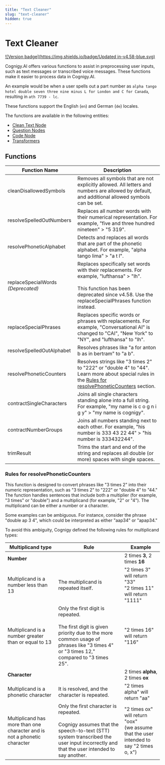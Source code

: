 ```yaml
---
title: "Text Cleaner" 
slug: "text-cleaner" 
hidden: true 
---
```


# Text Cleaner

[![Version badge](https://img.shields.io/badge/Updated in-v4.58-blue.svg)](../../../release-notes/4.58.md)

Cognigy.AI offers various functions to assist in preprocessing user inputs, such as text messages or transcribed voice messages. These functions make it easier to process data in Cognigy.AI.

An example would be when a user spells out a part number as `alpha tango hotel double seven three nine minus L for London and C for Canada`, resulting in `ath 7739 - lc`.

These functions support the English (`en`) and German (`de`) locales.

The functions are available in the following entities:

- [Clean Text Node](../../build/node-reference/nlu/clean-text.md)
- [Question Nodes](../../build/node-reference/basic/question.md#answer-preprocessing)
- [Code Node](../../build/node-reference/basic/code/modules.md#text-cleaner)
- [Transformers](../../deploy/endpoints/transformers/transformers.md#text-cleaner-class)

## Functions

| Function Name                      | Description                                                                                                                                                                                       |
|------------------------------------|---------------------------------------------------------------------------------------------------------------------------------------------------------------------------------------------------|
| cleanDisallowedSymbols             | Removes all symbols that are not explicitly allowed. All letters and numbers are allowed by default, and additional allowed symbols can be set.                                                   |
| resolveSpelledOutNumbers           | Replaces all number words with their numerical representation. For example, "five and three hundred nineteen" > "5 319".                                                                          |
| resolvePhoneticAlphabet            | Detects and replaces all words that are part of the phonetic alphabet. For example, "alpha tango lima" > "a t l".                                                                                 |
| replaceSpecialWords _(Deprecated)_ | Replaces specifically set words with their replacements. For example, "lufthansa" > "lh". <br><br> This function has been deprecated since v4.58. Use the replaceSpecialPhrases function instead. |
| replaceSpecialPhrases              | Replaces specific words or phrases with replacements. For example, "Conversational AI" is changed to "CAI", "New York" to "NY", and "lufthansa" to "lh".                                          |                                               |
| resolveSpelledOutAlphabet          | Resolves phrases like "a for anton b as in bertram" to "a b".                                                                                                                                     |
| resolvePhoneticCounters            | Resolves strings like "3 times 2" to "222" or "double 4" to "44". Learn more about special rules in the [Rules for resolvePhoneticCounters](#rules-for-resolvephoneticcounters) section.          |
| contractSingleCharacters           | Joins all single characters standing alone into a full string. For example, "my name is c o g n i g y" > "my name is cognigy".                                                                    |
| contractNumberGroups               | Joins all numbers standing next to each other. For example, "his number is 333 43 22 44" > "his number is 333432244".                                                                             |
| trimResult                         | Trims the start and end of the string and replaces all double (or more) spaces with single spaces.                                                                                                |

### Rules for resolvePhoneticCounters

This function is designed to convert phrases like "3 times 2" into their numeric representation, such as "3 times 2" to "222" or "double 4" to "44." The function handles sentences that include both a multiplier (for example, "3 times" or "double") and a multiplicand (for example, "2" or "4"). The multiplicand can be either a number or a character.

Some examples can be ambiguous. For instance, consider the phrase "double ap 3 4", which could be interpreted as either "aap34" or "apap34."

To avoid this ambiguity, Cognigy defined the following rules for multiplicand types:

| Multiplicand type                                                        | Rule                                                                                                                                                                                  | Example                                                                                      |
|--------------------------------------------------------------------------|---------------------------------------------------------------------------------------------------------------------------------------------------------------------------------------|----------------------------------------------------------------------------------------------|
| **Number**                                                               |                                                                                                                                                                                       | 2 times **3**, 2 times **16**                                                                |
| Multiplicand is a number less than 13                                    | The multiplicand is repeated itself.                                                                                                                                                  | "2 times 3" will return "33" <br> "2 times 11" will return "1111"                            |
| Multiplicand is a number greater than or equal to 13                     | Only the first digit is repeated. <br><br> The first digit is given priority due to the more common usage of phrases like "3 times 4" or "3 times 12," compared to "3 times 25".      | "2 times 16" will return "116"                                                               |
| **Character**                                                            |                                                                                                                                                                                       | 2 times **alpha**, 2 times **ox**                                                            |
| Multiplicand is a phonetic character                                     | It is resolved, and the character is repeated.                                                                                                                                        | "2 times alpha" will return "aa"                                                             |
| Multiplicand has more than one character and is not a phonetic character | Only the first character is repeated. <br><br> Cognigy assumes that the speech-to-text (STT) system transcribed the user input incorrectly and that the user intended to say another. | "2 times ox" will return "oox" <br> (we assume that the user intended to say "2 times o, x") |